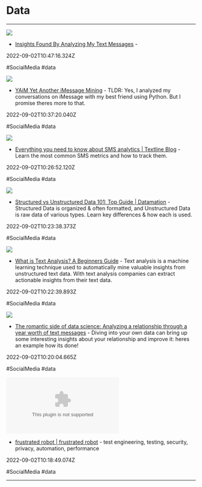 # Data

---

![](https://integritydi.com/wp-content/uploads/2023/07/home_banner_bg.webp)

- [Insights Found By Analyzing My Text Messages](http://integritydatainsights.com/insights-found-by-analyzing-my-text-messages) - 

2022-09-02T10:47:16.324Z

#SocialMedia #data

![](https://miro.medium.com/v2/resize:fit:1200/1*mTGkB8ITENN44AYi0JON9g.jpeg)

- [YAiM Yet Another iMessage Mining](https://medium.com/analytics-vidhya/https-medium-com-gss-yaim-yet-another-imessage-mining-1bb0d812b002) - TLDR: Yes, I analyzed my conversations on iMessage with my best friend using Python. But I promise theres more to that.

2022-09-02T10:37:20.040Z

#SocialMedia #data

![](https://assets-global.website-files.com/5d249063a5dbec3c6f57a8d4/61e84498d782351f05cf1fa2_sms-analytics.jpeg)

- [Everything you need to know about SMS analytics | Textline Blog](https://www.textline.com/blog/sms-analytics) - Learn the most common SMS metrics and how to track them.

2022-09-02T10:26:52.120Z

#SocialMedia #data

![](https://www.datamation.com/wp-content/uploads/2018/03/pexels-pixabay-373543-1024x682-1.jpg)

- [Structured vs Unstructured Data 101: Top Guide | Datamation](https://www.datamation.com/big-data/structured-vs-unstructured-data) - Structured Data is organized & often formatted, and Unstructured Data is raw data of various types. Learn key differences & how each is used.

2022-09-02T10:23:38.373Z

#SocialMedia #data

![](https://monkeylearn.com/static/4829057bde35c10c8a6c921f925298b2/social.png)

- [What is Text Analysis? A Beginners Guide](https://monkeylearn.com/text-analysis) - Text analysis is a machine learning technique used to automatically mine valuable insights from unstructured text data. With text analysis companies can extract actionable insights from their text data.

2022-09-02T10:22:39.893Z

#SocialMedia #data

![](https://miro.medium.com/v2/resize:fit:1200/1*We0XJPO7gUdHC4fCeH7NzQ.jpeg)

- [The romantic side of data science: Analyzing a relationship through a year worth of text messages](https://towardsdatascience.com/the-romantic-side-of-data-science-analyzing-a-relationship-through-a-year-worth-of-text-messages-be7e32d81fa9) - Diving into your own data can bring up some interesting insights about your relationship and improve it: heres an example how its done!

2022-09-02T10:20:04.665Z

#SocialMedia #data

![](https://rdl.ink/render/https%3A%2F%2Fwww.frustratedrobot.com)

- [frustrated robot | frustrated robot](https://www.frustratedrobot.com) - test engineering, testing, security, privacy, automation, performance

2022-09-02T10:18:49.074Z

#SocialMedia #data

---

